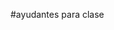 #ayudantes para clase

<!-- <div>
  <label for="nombre"> Nombre </label>
  <input id="nombre"/>
  <button style="background-color: blue; border:none; padding: 0.4rem 0.8rem; border-radius:9px; color:white">Clickeame</button>
</div> -->

<!-- function getTime() {
    return new Date().toLocaleTimeString();
  } -->

<!-- <div>
    Mi primera app
    <ul>
        <li>Buenas</li>
        <li>Chau</li>
        <li>Ez</li>
    </ul>
</div> -->
